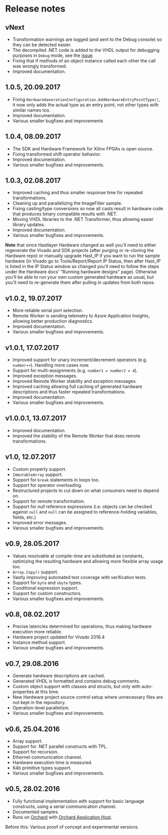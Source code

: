 # Release notes



## vNext

- Transformation warnings are logged (and sent to the Debug console) so they can be detected easier.
- The decompiled .NET code is added to the VHDL output for debugging purposes in `Debug` mode, see the [issue](https://github.com/Lombiq/Hastlayer-SDK/issues/19).
- Fixing that if methods of an object instance called each other the call was wrongly transformed.
- Improved documentation.


## 1.0.5, 20.09.2017

- Fixing `HardwareGenerationConfiguration.AddHardwareEntryPointType()`, it now only adds the actual type as an entry point, not other types with similar names too.
- Improved documentation.
- Various smaller bugfixes and improvements


## 1.0.4, 08.09.2017

- The SDK and Hardware Framework for Xilinx FPGAs is open source.
- Fixing transformed shift operator behavior.
- Improved documentation.
- Various smaller bugfixes and improvements.


## 1.0.3, 02.08.2017

- Improved caching and thus smaller response time for repeated transformations.
- Cleaning up and parallelizing the ImageFilter sample.
- Fixing casting/type conversions so now all casts result in hardware code that produces binary compatible results with .NET.
- Moving VHDL libraries to the .NET Transformer, thus allowing easier library updates.
- Improved documentation.
- Various smaller bugfixes and improvements.

**Note** that since Hastlayer Hardware changed as well you'll need to either regenerate the Vivado and SDK projects (after purging or re-cloning the Hardware repo) or manually upgrade Hast_IP if you want to run the sample hardware (in Vivado go to Tools/Report/Report IP Status, then after Hast_IP is listed in the IP Status window as changed you'll need to follow the steps under the Hardware docs' "Running hardware designs" page). Otherwise you'll be able to run your own custom generated hardware as usual, but you'll need to re-generate them after pulling in updates from both repos.


## v1.0.2, 19.07.2017

- More reliable serial port selection.
- Remote Worker is sending telemetry to Azure Application Insights, allowing better production diagnostics.
- Improved documentation.
- Various smaller bugfixes and improvements.


## v1.0.1, 17.07.2017

- Improved support for unary increment/decrement operators (e.g. `number++`). Handling more cases now.
- Support for multi-assignments (e.g. `number1 = number2 = 4`).
- Improved exception messages.
- Improved Remote Worker stability and exception messages.
- Improved caching allowing full caching of generated hardware descriptions and thus faster repeated transformations.
- Improved documentation.
- Various smaller bugfixes and improvements.


## v1.0.0.1, 13.07.2017

- Improved documentation.
- Improved the stability of the Remote Worker that does remote transformations.


## v1.0, 12.07.2017

- Custom property support.
- `ImmutableArray` support.
- Support for `break` statements in loops too.
- Support for operator overloading.
- Restructured projects to cut down on what consumers need to depend on.
- Support for remote transformation.
- Support for null reference expressions (i.e. objects can be checked against `null` and `null` can be assigned to reference-holding variables, fields, etc.)
- Improved error messages.
- Various smaller bugfixes and improvements.


## v0.9, 28.05.2017

- Values resolvable at compile-time are substituted as constants, optimizing the resulting hardware and allowing more flexible array usage too.
- `Array.Copy()` support.
- Vastly improving automated test coverage with verification tests.
- Support for `byte` and `sbyte` types.
- Conditional expression support.
- Support for custom constructors.
- Various smaller bugfixes and improvements.


## v0.8, 08.02.2017

- Precise latencies determined for operations, thus making hardware execution more reliable.
- Hardware project updated for Vivado 2016.4
- Instance method support.
- Various smaller bugfixes and improvements.


## v0.7, 29.08.2016

- Generate hardware descriptions are cached.
- Generated VHDL is formatted and contains debug comments.
- Custom object support with classes and structs, but only with auto-properties at this time.
- New Hardware project source control setup where unnecessary files are not kept in the repository.
- Operation-level parallelism.
- Various smaller bugfixes and improvements.


## v0.6, 25.04.2016

- Array support.
- Support for .NET parallel constructs with TPL.
- Support for recursion.
- Ethernet communication channel.
- Hardware execution time is measured.
- 64b primitive types support.
- Various smaller bugfixes and improvements.


## v0.5, 28.02.2016

- Fully functional implementation with support for basic language constructs, using a serial communication channel.
- Documented samples.
- Runs on [Orchard](http://orchardproject.net) with [Orchard Application Host](https://github.com/Lombiq/Orchard-Application-Host).

Before this: Various proof of concept and experimental versions.